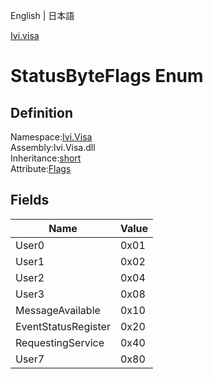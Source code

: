 English | 日本語

[Ivi.visa](Ivi.Visa.md)

# StatusByteFlags Enum

## Definition
Namespace:[Ivi.Visa](Ivi.Visa.md)<BR>
Assembly:Ivi.Visa.dll<BR>
Inheritance:[short](https://learn.microsoft.com/en-us/dotnet/csharp/language-reference/builtin-types/integral-numeric-types)<BR>
Attribute:[Flags](https://learn.microsoft.com/en-us/dotnet/api/system.flagsattribute)

## Fields

|Name|Value|
|---|---|
|User0|0x01|
|User1|0x02|
|User2|0x04|
|User3|0x08|
|MessageAvailable|0x10|
|EventStatusRegister|0x20|
|RequestingService|0x40|
|User7|0x80|
